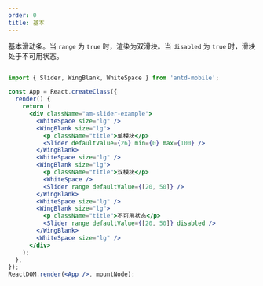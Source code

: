 ```yaml
---
order: 0
title: 基本
---
```



基本滑动条。当 `range` 为 `true` 时，渲染为双滑块。当 `disabled` 为 `true` 时，滑块处于不可用状态。



```jsx

import { Slider, WingBlank, WhiteSpace } from 'antd-mobile';

const App = React.createClass({
  render() {
    return (
      <div className="am-slider-example">
        <WhiteSpace size="lg" />
        <WingBlank size="lg">
          <p className="title">单模块</p>
          <Slider defaultValue={26} min={0} max={100} />
        </WingBlank>
        <WhiteSpace size="lg" />
        <WingBlank size="lg">
          <p className="title">双模块</p>
          <WhiteSpace />
          <Slider range defaultValue={[20, 50]} />
        </WingBlank>
        <WhiteSpace size="lg" />
        <WingBlank size="lg">
          <p className="title">不可用状态</p>
          <Slider range defaultValue={[20, 50]} disabled />
        </WingBlank>
        <WhiteSpace size="lg" />
      </div>
    );
  },
});
ReactDOM.render(<App />, mountNode);
```

<style>
.demo-preview-item * {
  box-sizing: border-box;
}
.code-box-demo .am-slider {
  margin-bottom: 80px;
}
.code-box-demo .am-slider-example .title {
  margin-bottom: 32px;
}
.code-box-demo .am-slider:last-child {
  margin-bottom: 20px;
}
</style>
